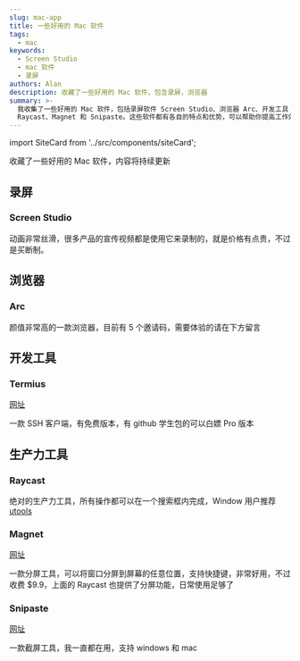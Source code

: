 ```yaml
---
slug: mac-app
title: 一些好用的 Mac 软件
tags:
  - mac
keywords:
  - Screen Studio
  - mac 软件
  - 录屏
authors: Alan
description: 收藏了一些好用的 Mac 软件，包含录屏，浏览器
summary: >-
  我收集了一些好用的 Mac 软件，包括录屏软件 Screen Studio、浏览器 Arc、开发工具 Termius、生产力工具
  Raycast、Magnet 和 Snipaste。这些软件都有各自的特点和优势，可以帮助你提高工作效率和生产力。
---
```


import SiteCard from '../src/components/siteCard';

收藏了一些好用的 Mac 软件，内容将持续更新

<!--truncate-->

## 录屏

### Screen Studio

动画非常丝滑，很多产品的宣传视频都是使用它来录制的，就是价格有点贵，不过是买断制。

<SiteCard
  name="Screen Studio"
  url="https://screenstudio.lemonsqueezy.com/?aff=WWEb9"
  title="Screen Recorder for macOS. Beautiful videos in minutes | Screen Studio"
  description="Screen Studio is a professional and simple to use screen recorder for macOS that lets you create professionally looking screen recordings & tutorial videos in minutes, without video editing skills needed. With Screen Studio, you can create professional-looking screencasts that are on par with those created by experienced video editors. Start recording your screen now and make your videos stand out with Screen Studio."
  img="/img/mac/screen-studio.png"
/>

## 浏览器

### Arc

颜值非常高的一款浏览器，目前有 5 个邀请码，需要体验的请在下方留言

## 开发工具

### Termius

[网址](https://termius.com/)

一款 SSH 客户端，有免费版本，有 github 学生包的可以白嫖 Pro 版本

## 生产力工具

### Raycast

绝对的生产力工具，所有操作都可以在一个搜索框内完成，Window 用户推荐 [utools](https://u.tools/)

<SiteCard
  name="Raycast"
  url="https://www.raycast.com/"
  title="Raycast - Supercharged productivity"
  description="Raycast lets you control your tools with a few keystrokes. It's designed to keep you focused."
  img="/img/mac/raycast.png"
/>

### Magnet

[网址](https://magnet.crowdcafe.com/)

一款分屏工具，可以将窗口分屏到屏幕的任意位置，支持快捷键，非常好用，不过收费 $9.9，上面的 Raycast 也提供了分屏功能，日常使用足够了

### Snipaste

[网址](https://www.snipaste.com/index.html)

一款截屏工具，我一直都在用，支持 windows 和 mac
